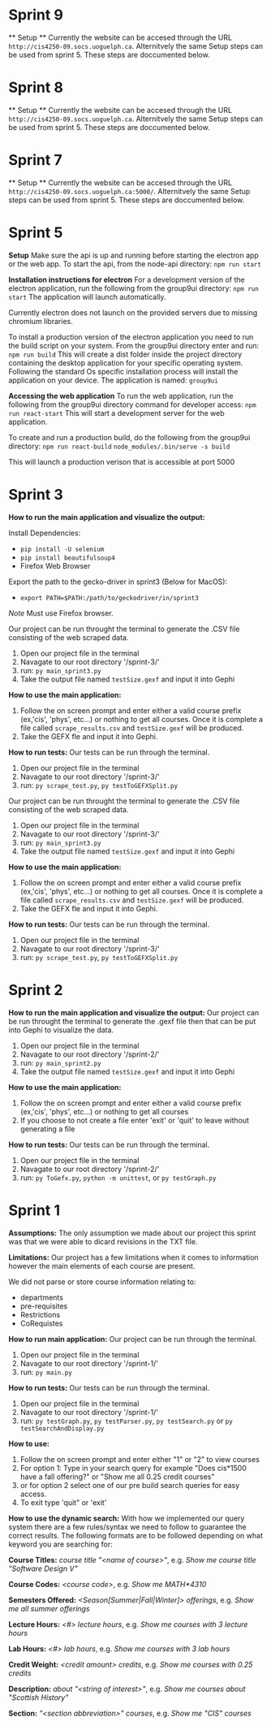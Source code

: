 # Sprint 9

** Setup **
Currently the website can be accesed through the URL `http://cis4250-09.socs.uoguelph.ca`. Alternitvely the same Setup steps can be used from sprint 5. These steps are doccumented below.

# Sprint 8

** Setup **
Currently the website can be accesed through the URL `http://cis4250-09.socs.uoguelph.ca`. Alternitvely the same Setup steps can be used from sprint 5. These steps are doccumented below.

# Sprint 7

** Setup **
Currently the website can be accesed through the URL `http://cis4250-09.socs.uoguelph.ca:5000/`. Alternitvely the same Setup steps can be used from sprint 5. These steps are doccumented below.

# Sprint 5

**Setup**
Make sure the api is up and running before starting the electron app or the web app. To start the api, from the node-api directory:
`npm run start`

**Installation instructions for electron**
For a development version of the electron application, run the following from the group9ui directory:
`npm run start`
The application will launch automatically.


Currently electron does not launch on the provided servers due to missing chromium libraries.

To install a production version of the electron application you need to run the build script on your system. From the group9ui directory enter and run:
`npm run build`
This will create a dist folder inside the project directory containing the desktop application for your specific operating system. Following the standard Os specific installation process will install the application on your device. The application is named:
`group9ui`

**Accessing the web application**
To run the web application, run the following from the group9ui directory command for developer access:
`npm run react-start`
This will start a development server for the web application.

To create and run a production build, do the following from the group9ui directory:
`npm run react-build`
`node_modules/.bin/serve -s build`

This will launch a production verison that is accessible at port 5000


# Sprint 3

**How to run the main application and visualize the output:**

Install Dependencies:
- `pip install -U selenium`
- `pip install beautifulsoup4`
- Firefox Web Browser

Export the path to the gecko-driver in sprint3 (Below for MacOS):
- `export PATH=$PATH:/path/to/geckodriver/in/sprint3`

*Note* Must use Firefox browser.

Our project can be run throught the terminal to generate the .CSV file consisting of the web scraped data.
 1. Open our project file in the terminal
 2. Navagate to our root directory '/sprint-3/'
 3. run: ```py main_sprint3.py```
 4. Take the output file named ```testSize.gexf``` and input it into Gephi

**How to use the main application:**
 1. Follow the on screen prompt and enter either a valid course prefix (ex,'cis', 'phys', etc...) or nothing to get all courses. Once it is complete a file called ```scrape_results.csv``` and ```testSize.gexf``` will be produced.
 2. Take the GEFX fle and input it into Gephi.

**How to run tests:**
Our tests can be run through the terminal.  
  1. Open our project file in the terminal
  2. Navagate to our root directory '/sprint-3/'
  3. run: ```py scrape_test.py```, ```py testToGEFXSplit.py ```

Our project can be run throught the terminal to generate the .CSV file consisting of the web scraped data.
 1. Open our project file in the terminal
 2. Navagate to our root directory '/sprint-3/'
 3. run: ```py main_sprint3.py```
 4. Take the output file named ```testSize.gexf``` and input it into Gephi

**How to use the main application:**
 1. Follow the on screen prompt and enter either a valid course prefix (ex,'cis', 'phys', etc...) or nothing to get all courses. Once it is complete a file called ```scrape_results.csv``` and ```testSize.gexf``` will be produced.
 2. Take the GEFX fle and input it into Gephi.

**How to run tests:**
Our tests can be run through the terminal.  
  1. Open our project file in the terminal
  2. Navagate to our root directory '/sprint-3/'
  3. run: ```py scrape_test.py```, ```py testToGEFXSplit.py ```


# Sprint 2

**How to run the main application and visualize the output:**
  Our project can be run throught the terminal to generate the .gexf file then that can be put into Gephi to visualize the data.  
  1. Open our project file in the terminal
  2. Navagate to our root directory '/sprint-2/'
  3. run: ```py main_sprint2.py```
  4. Take the output file named ```testSize.gexf``` and input it into Gephi


  **How to use the main application:**  
  1. Follow the on screen prompt and enter either a valid course prefix (ex,'cis', 'phys', etc...) or nothing to get all courses
  2. If you choose to not create a file enter 'exit' or 'quit' to leave without generating a file


  **How to run tests:**
  Our tests can be run through the terminal.  
  1. Open our project file in the terminal
  2. Navagate to our root directory '/sprint-2/'
  3. run: ```py ToGefx.py```, ```python -m unittest```, or ```py testGraph.py```

# Sprint 1

**Assumptions:**
  The only assumption we made about our project this sprint was that we were able to dicard revisions in the TXT file.


**Limitations:**
Our project has a few limitations when it comes to information however the main elements of each course are present. 

We did not parse or store course information relating to:
- departments
- pre-requisites
- Restrictions
- CoRequistes

**How to run main application:**
Our project can be run through the terminal. 
1. Open our project file in the terminal
2. Navagate to our root directory '/sprint-1/'
3. run: ```py main.py```


**How to run tests:**
Our tests can be run through the terminal. 
1. Open our project file in the terminal
2. Navagate to our root directory '/sprint-1/'
3. run: ```py testGraph.py```, ```py testParser.py```, ```py testSearch.py``` or ```py testSearchAndDisplay.py```

**How to use:**
1. Follow the on screen prompt and enter either "1" or "2" to view courses
2. For option 1: Type in your search query for example "Does cis*1500 have a fall offering?" or "Show me all 0.25 credit courses"
3. or for option 2 select one of our pre build search queries for easy access. 
4. To exit type 'quit" or 'exit'

**How to use the dynamic search:** 
With how we implemented our query system there are a few rules/syntax we need to follow to guarantee the correct results.
The following formats are to be followed depending on what keyword you are searching for:

**Course Titles:** _course title \"\<name of course\>\"_, e.g. _Show me course title \"Software Design V\"_

**Course Codes:** _\<course code\>_, e.g. _Show me MATH*4310_

**Semesters Offered:** _\<Season[Summer|Fall|Winter]\> offerings_, e.g. _Show me all summer offerings_

**Lecture Hours:** _\<#\> lecture hours_, e.g. _Show me courses with 3 lecture hours_

**Lab Hours:** _\<#\> lab hours_, e.g. _Show me courses with 3 lab hours_

**Credit Weight:** _\<credit amount\> credits_, e.g. _Show me courses with 0.25 credits_

**Description:** _about \"\<string of interest\>\"_, e.g. _Show me courses about "Scottish History"_

**Section:** _\"\<section abbreviation\>\" courses_, e.g. _Show me "CIS" courses_


